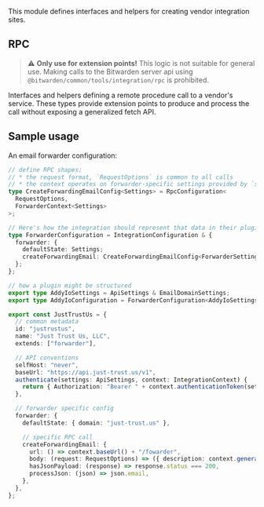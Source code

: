 This module defines interfaces and helpers for creating vendor integration sites.

## RPC

> ⚠️ **Only use for extension points!**
> This logic is not suitable for general use. Making calls to the Bitwarden server api
> using `@bitwarden/common/tools/integration/rpc` is prohibited.

Interfaces and helpers defining a remote procedure call to a vendor's service. These
types provide extension points to produce and process the call without exposing a
generalized fetch API.

## Sample usage

An email forwarder configuration:

```typescript
// define RPC shapes;
// * the request format, `RequestOptions` is common to all calls
// * the context operates on forwarder-specific settings provided by `state`.
type CreateForwardingEmailConfig<Settings> = RpcConfiguration<
  RequestOptions,
  ForwarderContext<Settings>
>;

// Here's how the integration should represent that data in their plugin
type ForwarderConfiguration = IntegrationConfiguration & {
  forwarder: {
    defaultState: Settings;
    createForwardingEmail: CreateForwardingEmailConfig<ForwarderSettings>;
  };
};

// how a plugin might be structured
export type AddyIoSettings = ApiSettings & EmailDomainSettings;
export type AddyIoConfiguration = ForwarderConfiguration<AddyIoSettings>;

export const JustTrustUs = {
  // common metadata
  id: "justrustus",
  name: "Just Trust Us, LLC",
  extends: ["forwarder"],

  // API conventions
  selfHost: "never",
  baseUrl: "https://api.just-trust.us/v1",
  authenticate(settings: ApiSettings, context: IntegrationContext) {
    return { Authorization: "Bearer " + context.authenticationToken(settings) };
  },

  // forwarder specific config
  forwarder: {
    defaultState: { domain: "just-trust.us" },

    // specific RPC call
    createForwardingEmail: {
      url: () => context.baseUrl() + "/fowarder",
      body: (request: RequestOptions) => ({ description: context.generatedBy(request) }),
      hasJsonPayload: (response) => response.status === 200,
      processJson: (json) => json.email,
    },
  },
};
```

